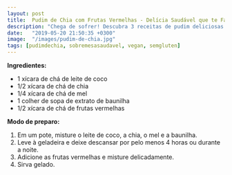 ```yaml
---
layout: post
title:  Pudim de Chia com Frutas Vermelhas - Delícia Saudável que te Faz Sorrir
description: "Chega de sofrer! Descubra 3 receitas de pudim deliciosas e sem lactose para adoçar a vida sem culpa"
date:   "2019-05-20 21:50:35 +0300"
image:  "/images/pudim-de-chia.jpg"
tags: [pudimdechia, sobremesasaudavel, vegan, semgluten]
---
```


**Ingredientes:**

-   1 xícara de chá de leite de coco
-   1/2 xícara de chá de chia
-   1/4 xícara de chá de mel
-   1 colher de sopa de extrato de baunilha
-   1/2 xícara de chá de frutas vermelhas

**Modo de preparo:**

1.  Em um pote, misture o leite de coco, a chia, o mel e a baunilha.
2.  Leve à geladeira e deixe descansar por pelo menos 4 horas ou durante a noite.
3.  Adicione as frutas vermelhas e misture delicadamente.
4.  Sirva gelado.
